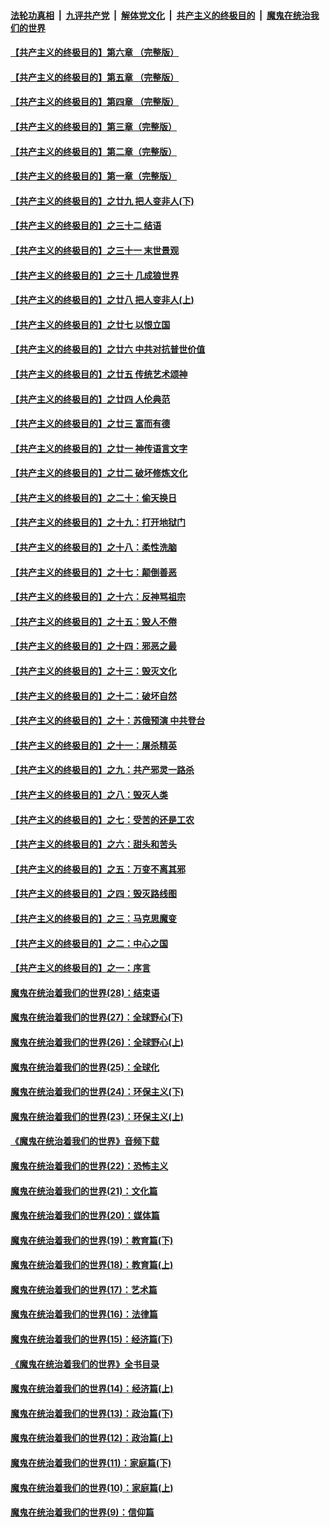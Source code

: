 

####  [法轮功真相](../../../../basic/blob/master/README.md?t=07102102) &nbsp;|&nbsp; [九评共产党](../../../../9ping.md/blob/master/README.md?t=07102102) &nbsp;|&nbsp; [解体党文化](../../../../jtdwh.md/blob/master/README.md?t=07102102)  &nbsp;|&nbsp; [共产主义的终极目的](../../../../gczydzjmd.md/blob/master/README.md?t=07102102) &nbsp;|&nbsp; [魔鬼在统治我们的世界](../../../../mgztzwmdsj.md/blob/master/README.md?t=07102102) 

#### [【共产主义的终极目的】第六章 （完整版）](../pages/nsc422/n11428913.md?t=07102102) 

#### [【共产主义的终极目的】第五章 （完整版）](../pages/nsc422/n11428912.md?t=07102102) 

#### [【共产主义的终极目的】第四章 （完整版）](../pages/nsc422/n11428907.md?t=07102102) 

#### [【共产主义的终极目的】第三章（完整版）](../pages/nsc422/n11428848.md?t=07102102) 

#### [【共产主义的终极目的】第二章（完整版）](../pages/nsc422/n11428831.md?t=07102102) 

#### [【共产主义的终极目的】第一章（完整版）](../pages/nsc422/n11417651.md?t=07102102) 

#### [【共产主义的终极目的】之廿九 把人变非人(下)](../pages/nsc422/n11344140.md?t=07102102) 

#### [【共产主义的终极目的】之三十二 结语](../pages/nsc422/n11360535.md?t=07102102) 

#### [【共产主义的终极目的】之三十一 末世景观](../pages/nsc422/n11351129.md?t=07102102) 

#### [【共产主义的终极目的】之三十 几成狼世界](../pages/nsc422/n11348280.md?t=07102102) 

#### [【共产主义的终极目的】之廿八 把人变非人(上)](../pages/nsc422/n11340492.md?t=07102102) 

#### [【共产主义的终极目的】之廿七 以恨立国](../pages/nsc422/n11336944.md?t=07102102) 

#### [【共产主义的终极目的】之廿六 中共对抗普世价值](../pages/nsc422/n11324785.md?t=07102102) 

#### [【共产主义的终极目的】之廿五 传统艺术颂神](../pages/nsc422/n11296396.md?t=07102102) 

#### [【共产主义的终极目的】之廿四 人伦典范](../pages/nsc422/n11296397.md?t=07102102) 

#### [【共产主义的终极目的】之廿三 富而有德](../pages/nsc422/n11283598.md?t=07102102) 

#### [【共产主义的终极目的】之廿一 神传语言文字](../pages/nsc422/n11263265.md?t=07102102) 

#### [【共产主义的终极目的】之廿二 破坏修炼文化](../pages/nsc422/n11245728.md?t=07102102) 

#### [【共产主义的终极目的】之二十：偷天换日](../pages/nsc422/n11238846.md?t=07102102) 

#### [【共产主义的终极目的】之十九：打开地狱门](../pages/nsc422/n11206376.md?t=07102102) 

#### [【共产主义的终极目的】之十八：柔性洗脑](../pages/nsc422/n11199994.md?t=07102102) 

#### [【共产主义的终极目的】之十七：颠倒善恶](../pages/nsc422/n11179782.md?t=07102102) 

#### [【共产主义的终极目的】之十六：反神骂祖宗](../pages/nsc422/n11166798.md?t=07102102) 

#### [【共产主义的终极目的】之十五：毁人不倦](../pages/nsc422/n11166792.md?t=07102102) 

#### [【共产主义的终极目的】之十四：邪恶之最](../pages/nsc422/n11150249.md?t=07102102) 

#### [【共产主义的终极目的】之十三：毁灭文化](../pages/nsc422/n11135227.md?t=07102102) 

#### [【共产主义的终极目的】之十二：破坏自然](../pages/nsc422/n11135214.md?t=07102102) 

#### [【共产主义的终极目的】之十：苏俄预演 中共登台](../pages/nsc422/n11118424.md?t=07102102) 

#### [【共产主义的终极目的】之十一：屠杀精英](../pages/nsc422/n11118442.md?t=07102102) 

#### [【共产主义的终极目的】之九：共产邪灵一路杀](../pages/nsc422/n11114139.md?t=07102102) 

#### [【共产主义的终极目的】之八：毁灭人类](../pages/nsc422/n11108503.md?t=07102102) 

#### [【共产主义的终极目的】之七：受苦的还是工农](../pages/nsc422/n11101809.md?t=07102102) 

#### [【共产主义的终极目的】之六：甜头和苦头](../pages/nsc422/n11096971.md?t=07102102) 

#### [【共产主义的终极目的】之五：万变不离其邪](../pages/nsc422/n11091285.md?t=07102102) 

#### [【共产主义的终极目的】之四：毁灭路线图](../pages/nsc422/n11086284.md?t=07102102) 

#### [【共产主义的终极目的】之三：马克思魔变](../pages/nsc422/n11061941.md?t=07102102) 

#### [【共产主义的终极目的】之二：中心之国](../pages/nsc422/n11047728.md?t=07102102) 

#### [【共产主义的终极目的】之一：序言](../pages/nsc422/n11086077.md?t=07102102) 

#### [魔鬼在统治着我们的世界(28)：结束语](../pages/nsc422/n10936246.md?t=07102102) 

#### [魔鬼在统治着我们的世界(27)：全球野心(下)](../pages/nsc422/n10928319.md?t=07102102) 

#### [魔鬼在统治着我们的世界(26)：全球野心(上)](../pages/nsc422/n10900318.md?t=07102102) 

#### [魔鬼在统治着我们的世界(25)：全球化](../pages/nsc422/n10788205.md?t=07102102) 

#### [魔鬼在统治着我们的世界(24)：环保主义(下)](../pages/nsc422/n10695307.md?t=07102102) 

#### [魔鬼在统治着我们的世界(23)：环保主义(上)](../pages/nsc422/n10688613.md?t=07102102) 

#### [《魔鬼在统治着我们的世界》音频下载](../pages/nsc422/n10635553.md?t=07102102) 

#### [魔鬼在统治着我们的世界(22)：恐怖主义](../pages/nsc422/n10614727.md?t=07102102) 

#### [魔鬼在统治着我们的世界(21)：文化篇](../pages/nsc422/n10597706.md?t=07102102) 

#### [魔鬼在统治着我们的世界(20)：媒体篇](../pages/nsc422/n10586579.md?t=07102102) 

#### [魔鬼在统治着我们的世界(19)：教育篇(下)](../pages/nsc422/n10564808.md?t=07102102) 

#### [魔鬼在统治着我们的世界(18)：教育篇(上)](../pages/nsc422/n10526970.md?t=07102102) 

#### [魔鬼在统治着我们的世界(17)：艺术篇](../pages/nsc422/n10499093.md?t=07102102) 

#### [魔鬼在统治着我们的世界(16)：法律篇](../pages/nsc422/n10485969.md?t=07102102) 

#### [魔鬼在统治着我们的世界(15)：经济篇(下)](../pages/nsc422/n10469975.md?t=07102102) 

#### [《魔鬼在统治着我们的世界》全书目录](../pages/nsc422/n10464261.md?t=07102102) 

#### [魔鬼在统治着我们的世界(14)：经济篇(上)](../pages/nsc422/n10457370.md?t=07102102) 

#### [魔鬼在统治着我们的世界(13)：政治篇(下)](../pages/nsc422/n10448270.md?t=07102102) 

#### [魔鬼在统治着我们的世界(12)：政治篇(上)](../pages/nsc422/n10444576.md?t=07102102) 

#### [魔鬼在统治着我们的世界(11)：家庭篇(下)](../pages/nsc422/n10440961.md?t=07102102) 

#### [魔鬼在统治着我们的世界(10)：家庭篇(上)](../pages/nsc422/n10435448.md?t=07102102) 

#### [魔鬼在统治着我们的世界(9)：信仰篇](../pages/nsc422/n10432159.md?t=07102102) 

